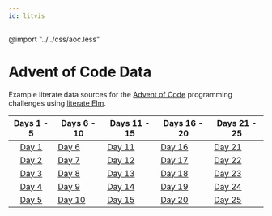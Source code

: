 ```yaml
---
id: litvis
---
```


@import "../../css/aoc.less"

# Advent of Code Data

Example literate data sources for the [Advent of Code](http://adventofcode.com) programming challenges using [literate Elm](https://github.com/gicentre/litvis).

|      Days 1 - 5      | Days 6 - 10           | Days 11 - 15          | Days 16 - 20          | Days 21 - 25          |
| :------------------: | --------------------- | --------------------- | --------------------- | --------------------- |
| [Day 1](d01_2017.md) | [Day 6](d06_2017.md)  | [Day 11](d11_2017.md) | [Day 16](d16_2017.md) | [Day 21](d21_2017.md) |
| [Day 2](d02_2017.md) | [Day 7](d07_2017.md)  | [Day 12](d12_2017.md) | [Day 17](d17_2017.md) | [Day 22](d22_2017.md) |
| [Day 3](d03_2017.md) | [Day 8](d08_2017.md)  | [Day 13](d13_2017.md) | [Day 18](d18_2017.md) | [Day 23](d23_2017.md) |
| [Day 4](d04_2017.md) | [Day 9](d09_2017.md)  | [Day 14](d14_2017.md) | [Day 19](d19_2017.md) | [Day 24](d24_2017.md) |
| [Day 5](d05_2017.md) | [Day 10](d10_2017.md) | [Day 15](d15_2017.md) | [Day 20](d20_2017.md) | [Day 25](d25_2017.md) |
